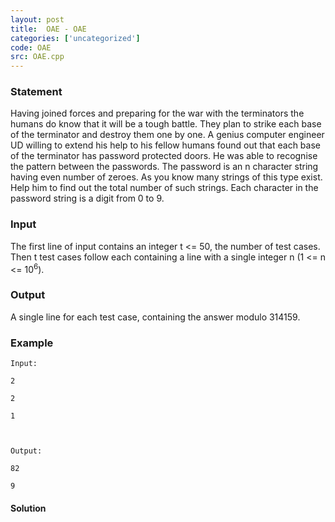 ```yaml
---
layout: post
title:  OAE - OAE
categories: ['uncategorized']
code: OAE
src: OAE.cpp
---
```


### **Statement**

Having joined forces and preparing for the war with the terminators the humans
do know that it will be a tough battle. They plan to strike each base of the
terminator and destroy them one by one. A genius computer engineer UD willing
to extend his help to his fellow humans found out that each base of the
terminator has password protected doors. He was able to recognise the pattern
between the passwords. The password is an n character string having even
number of zeroes. As you know many strings of this type exist. Help him to
find out the total number of such strings. Each character in the password
string is a digit from 0 to 9.

### Input

The first line of input contains an integer t <= 50, the number of test cases.
Then t test cases follow each containing a line with a single integer n (1 <=
n <= 10<sup>6</sup>).

### Output

A single line for each test case, containing the answer modulo 314159.

### Example

    
    
    Input:
    2
    2
    1
    
    Output:
    82
    9



#### **Solution**




